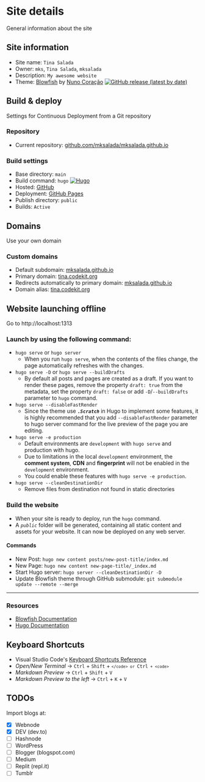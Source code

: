 # Site details

 General information about the site

## Site information

- Site name: `Tina Salada`
- Owner: `mks`, `Tina Salada`, `mksalada`
- Description: `My awesome website`
- Theme: [Blowfish](https://github.com/nunocoracao/blowfish) by [Nuno Coração](https://github.com/nunocoracao)
[![GitHub release (latest by date)](https://img.shields.io/github/v/release/nunocoracao/blowfish?style=flat-square)](https://github.com/nunocoracao/blowfish/releases)

## Build & deploy

Settings for Continuous Deployment from a Git repository

### Repository

- Current repository: [github.com/mksalada/mksalada.github.io](https://github.com/mksalada/mksalada.github.io/)

### Build settings

- Base directory: `main`
- Build command: `hugo`
[![Hugo](https://img.shields.io/badge/Hugo-%5E0.101.0-ff4088?style=flat-square&logo=hugo)](https://gohugo.io/)
- Hosted: [GitHub](https://github.com/)
- Deployment: [GitHub Pages](https://pages.github.com/)
- Publish directory: `public`
- Builds: `Active`

## Domains

Use your own domain

### Custom domains

- Default subdomain: [mksalada.github.io](https://mksalada.github.io)
- Primary domain: [tina.codekit.org](https://tina.codekit.org)
- Redirects automatically to primary domain: [mksalada.github.io](https://mksalada.github.io)
- Domain alias: [tina.codekit.org](https://tina.codekit.org)

## Website launching offline

Go to http://localhost:1313

### Launch by using the following command:

- `hugo serve` or `hugo server`
    + When you run `hugo serve`, when the contents of the files change, the page automatically refreshes with the changes.
- `hugo serve -D` or `hugo serve --buildDrafts`
    + By default all posts and pages are created as a draft. If you want to render these pages, remove the property `draft: true` from the metadata, set the property `draft: false` or add `-D`/`--buildDrafts` parameter to `hugo` command.
- `hugo serve --disableFastRender`
    + Since the theme use ***`.Scratch`*** in Hugo to implement some features, it is highly recommended that you add `--disableFastRender` parameter to hugo server command for the live preview of the page you are editing.
- `hugo serve -e production`
    + Default environments are `development` with `hugo serve` and production with hugo.
    + Due to limitations in the local `development` environment, the **comment system**, **CDN** and **fingerprint** will not be enabled in the `development` environment.
    + You could enable these features with `hugo serve -e production`.
- `hugo serve --cleanDestinationDir`
    + Remove files from destination not found in static directories

### Build the website

- When your site is ready to deploy, run the `hugo` command.
- A *`public`* folder will be generated, containing all static content and assets for your website. It can now be deployed on any web server.

#### Commands

- New Post: `hugo new content posts/new-post-title/index.md`
- New Page: `hugo new content new-page-title/_index.md`
- Start Hugo server: `hugo server --cleanDestinationDir -D`
- Update Blowfish theme through GitHub submodule: `git submodule update --remote --merge`

***

### Resources

- [Blowfish Documentation](https://blowfish.page/docs/)
- [Hugo Documentation](https://gohugo.io/documentation/)

## Keyboard Shortcuts

- Visual Studio Code's [Keyboard Shortcuts Reference](https://code.visualstudio.com/shortcuts/keyboard-shortcuts-windows.pdf)
- *Open/New Terminal* -> `Ctrl` + `Shift` + <code>`</code> or `Ctrl` + <code>`</code>
- *Markdown Preview* -> `Ctrl` + `Shift` + `V`
- *Markdown Preview to the left* -> `Ctrl` + `K` + `V`

## TODOs
Import blogs at:
- [x] Webnode
- [x] DEV (dev.to)
- [ ] Hashnode
- [ ] WordPress
- [ ] Blogger (blogspot.com)
- [ ] Medium
- [ ] Replit (repl.it)
- [ ] Tumblr
